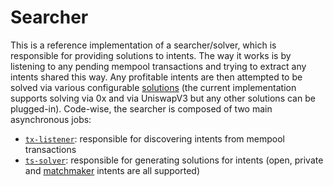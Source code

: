 # Searcher

This is a reference implementation of a searcher/solver, which is responsible for providing solutions to intents. The way it works is by listening to any pending mempool transactions and trying to extract any intents shared this way. Any profitable intents are then attempted to be solved via various configurable [solutions](./solutions) (the current implementation supports solving via 0x and via UniswapV3 but any other solutions can be plugged-in). Code-wise, the searcher is composed of two main asynchronous jobs:

- [`tx-listener`](./jobs/tx-listener.ts): responsible for discovering intents from mempool transactions
- [`ts-solver`](./jobs/tx-solver.ts): responsible for generating solutions for intents (open, private and [matchmaker](../matchmaker) intents are all supported)
